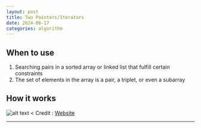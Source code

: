 ```yaml
---
layout: post
title: Two Pointers/Iterators
date: 2024-06-17
categories: algorithm 
---
```


## When to use
1. Searching pairs in a sorted array or linked list that fulfill certain constraints
2. The set of elements in the array is a pair, a triplet, or even a subarray

## How it works
![alt text](/blog/public/img/TwoPointers.png)
<
Credit : <a href="https://hackernoon.com/14-patterns-to-ace-any-coding-interview-question-c5bb3357f6ed" target="_blank">Website</a>

---